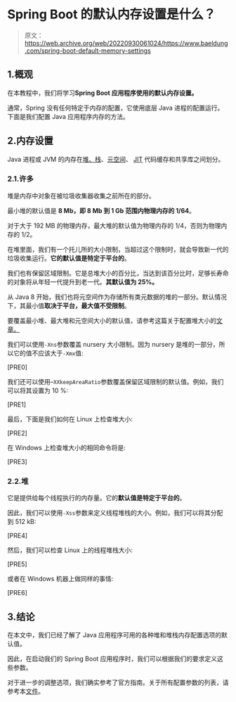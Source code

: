 # Spring Boot 的默认内存设置是什么？

> 原文：<https://web.archive.org/web/20220930061024/https://www.baeldung.com/spring-boot-default-memory-settings>

## 1.概观

在本教程中，我们将学习**Spring Boot 应用程序使用的默认内存设置。**

通常，Spring 没有任何特定于内存的配置，它使用底层 Java 进程的配置运行。下面是我们配置 Java 应用程序内存的方法。

## 2.内存设置

Java 进程或 JVM 的内存在[堆、栈](/web/20221128054842/https://www.baeldung.com/java-stack-heap)、[元空间](https://web.archive.org/web/20221128054842/https://matthung0807.blogspot.com/2019/03/about-g1-garbage-collector-permanent.html)、 [JIT](/web/20221128054842/https://www.baeldung.com/graal-java-jit-compiler) 代码缓存和共享库之间划分。

### 2.1.许多

堆是内存中对象在被垃圾收集器收集之前所在的部分。

最小堆的默认值是 **8 Mb，即 8 Mb 到 1 Gb 范围内物理内存的 1/64**。

对于大于 192 MB 的物理内存，最大堆的默认值为物理内存的 1/4，否则为物理内存的 1/2。

在堆里面，我们有一个托儿所的大小限制，当超过这个限制时，就会导致新一代的垃圾收集运行。**它的默认值是特定于平台的**。

我们也有保留区域限制。它是总堆大小的百分比，当达到该百分比时，足够长寿命的对象将从年轻一代提升到老一代。**其默认值为 25%。**

从 Java 8 开始，我们也将元空间作为存储所有类元数据的堆的一部分。默认情况下，其最小值**取决于平台，最大值不受限制**。

要覆盖最小堆、最大堆和元空间大小的默认值，请参考这篇关于配置堆大小的[文章。](/web/20221128054842/https://www.baeldung.com/spring-boot-heap-size)

我们可以使用`-Xns`参数覆盖 nursery 大小限制。因为 nursery 是堆的一部分，所以它的值不应该大于`-Xmx`值:

[PRE0]

我们还可以使用–`XXkeepAreaRatio`参数覆盖保留区域限制的默认值。例如，我们可以将其设置为 10 %:

[PRE1]

最后，下面是我们如何在 Linux 上检查堆大小:

[PRE2]

在 Windows 上检查堆大小的相同命令将是:

[PRE3]

### 2.2.堆

它是提供给每个线程执行的内存量。它的**默认值是特定于平台的**。

因此，我们可以使用`-Xss`参数来定义线程堆栈的大小。例如，我们可以将其分配到 512 kB:

[PRE4]

然后，我们可以检查 Linux 上的线程堆栈大小:

[PRE5]

或者在 Windows 机器上做同样的事情:

[PRE6]

## 3.结论

在本文中，我们已经了解了 Java 应用程序可用的各种堆和堆栈内存配置选项的默认值。

因此，在启动我们的 Spring Boot 应用程序时，我们可以根据我们的要求定义这些参数。

对于进一步的调整选项，我们确实参考了官方指南。关于所有配置参数的列表，请参考本[文件](https://web.archive.org/web/20221128054842/https://docs.oracle.com/cd/E13150_01/jrockit_jvm/jrockit/jrdocs/refman/optionX.html#wp999527)。